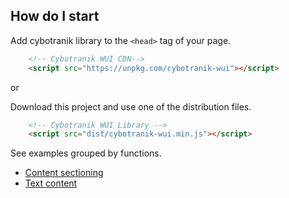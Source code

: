 ## How do I start

Add cybotranik library to the `<head>` tag of your page.

```HTML
    <!-- Cybotranik WUI CDN-->
    <script src="https://unpkg.com/cybotranik-wui"></script>
```
or

Download this project and use one of the distribution files.

```HTML
    <!-- Cybotranik WUI Library -->
    <script src="dist/cybotranik-wui.min.js"></script>
```

See examples grouped by functions.

* [Content sectioning](content-sectioning.md)
* [Text content](text-content.md)